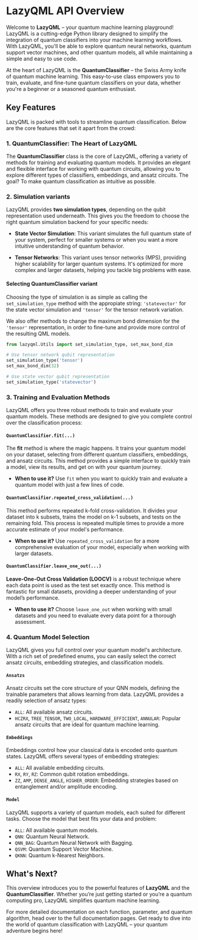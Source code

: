 # LazyQML API Overview

Welcome to **LazyQML** – your quantum machine learning playground! LazyQML is a cutting-edge Python library designed to simplify the integration of quantum classifiers into your machine learning workflows. With LazyQML, you'll be able to explore quantum neural networks, quantum support vector machines, and other quantum models, all while maintaining a simple and easy to use code.

At the heart of LazyQML is the **QuantumClassifier** – the Swiss Army knife of quantum machine learning. This easy-to-use class empowers you to train, evaluate, and fine-tune quantum classifiers on your data, whether you're a beginner or a seasoned quantum enthusiast. 

## Key Features

LazyQML is packed with tools to streamline quantum classification. Below are the core features that set it apart from the crowd:

### 1. **QuantumClassifier: The Heart of LazyQML**

The **QuantumClassifier** class is the core of LazyQML, offering a variety of methods for training and evaluating quantum models. It provides an elegant and flexible interface for working with quantum circuits, allowing you to explore different types of classifiers, embeddings, and ansatz circuits. The goal? To make quantum classification as intuitive as possible. 

### 2. **Simulation variants**

LazyQML provides **two simulation types**, depending on the qubit representation used underneath. This gives you the freedom to choose the right quantum simulation backend for your specific needs:

- **State Vector Simulation**: This variant simulates the full quantum state of your system, perfect for smaller systems or when you want a more intuitive understanding of quantum behavior.
  
- **Tensor Networks**: This variant uses tensor networks (MPS), providing higher scalability for larger quantum systems. It's optimized for more complex and larger datasets, helping you tackle big problems with ease.

#### **Selecting QuantumClassifier variant**

Choosing the type of simulation is as simple as calling the `set_simulation_type` method with the appropiate string: `'statevector'` for the state vector simulation and `'tensor'` for the tensor network variation.

We also offer methods to change the maximum bond dimension for the `'tensor'` representation, in order to fine-tune and provide more control of the resulting QML models.

```python
from lazyqml.Utils import set_simulation_type, set_max_bond_dim

# Use tensor network qubit representation
set_simulation_type('tensor')
set_max_bond_dim(32)

# Use state vector qubit representation
set_simulation_type('statevector')
```

<!-- #### Importing State Vector Simulation Variant:
```python
from lazyqml.st import *
```

- Use this import to access the **QuantumClassifier** based on **State Vector simulations**, simulating the full quantum state for an intuitive understanding.

#### Importing Tensor Network Variant:
```python
from lazyqml.tn import *
```
- Use this import to access the **QuantumClassifier** based on **Tensor Networks**, offering efficient simulation of larger quantum systems using approximate methods. -->

### 3. **Training and Evaluation Methods**

LazyQML offers you three robust methods to train and evaluate your quantum models. These methods are designed to give you complete control over the classification process:

#### ``QuantumClassifier.fit(...)``
The **fit** method is where the magic happens. It trains your quantum model on your dataset, selecting from different quantum classifiers, embeddings, and ansatz circuits. This method provides a simple interface to quickly train a model, view its results, and get on with your quantum journey.

- **When to use it?** Use ``fit`` when you want to quickly train and evaluate a quantum model with just a few lines of code.

#### ``QuantumClassifier.repeated_cross_validation(...)``
This method performs repeated k-fold cross-validation. It divides your dataset into k subsets, trains the model on k-1 subsets, and tests on the remaining fold. This process is repeated multiple times to provide a more accurate estimate of your model's performance.

- **When to use it?** Use ``repeated_cross_validation`` for a more comprehensive evaluation of your model, especially when working with larger datasets.

#### ``QuantumClassifier.leave_one_out(...)``
**Leave-One-Out Cross Validation (LOOCV)** is a robust technique where each data point is used as the test set exactly once. This method is fantastic for small datasets, providing a deeper understanding of your model’s performance.

- **When to use it?** Choose ``leave_one_out`` when working with small datasets and you need to evaluate every data point for a thorough assessment.

### 4. **Quantum Model Selection**

LazyQML gives you full control over your quantum model's architecture. With a rich set of predefined enums, you can easily select the correct ansatz circuits, embedding strategies, and classification models.

#### ``Ansatzs``
Ansatz circuits set the core structure of your QNN models, defining the trainable parameters that allows learning from data. LazyQML provides a readily selection of ansatz types:

- `ALL`: All available ansatz circuits.
- `HCZRX`, `TREE_TENSOR`, `TWO_LOCAL`, `HARDWARE_EFFICIENT`, `ANNULAR`: Popular ansatz circuits that are ideal for quantum machine learning.

#### ``Embeddings``
Embeddings control how your classical data is encoded onto quantum states. LazyQML offers several types of embedding strategies:

- `ALL`: All available embedding circuits.
- `RX`, `RY`, `RZ`: Common qubit rotation embeddings.
- `ZZ`, `AMP`, `DENSE_ANGLE`, `HIGHER_ORDER`: Embedding strategies based on entanglement and/or amplitude encoding.

#### ``Model``
LazyQML supports a variety of quantum models, each suited for different tasks. Choose the model that best fits your data and problem:

- `ALL`: All available quantum models.
- `QNN`: Quantum Neural Network.
- `QNN_BAG`: Quantum Neural Network with Bagging.
- `QSVM`: Quantum Support Vector Machine.
- `QKNN`: Quantum k-Nearest Neighbors.



## What's Next?

This overview introduces you to the powerful features of **LazyQML** and the **QuantumClassifier**. Whether you’re just getting started or you’re a quantum computing pro, LazyQML simplifies quantum machine learning.

For more detailed documentation on each function, parameter, and quantum algorithm, head over to the full documentation pages. Get ready to dive into the world of quantum classification with LazyQML – your quantum adventure begins here!
